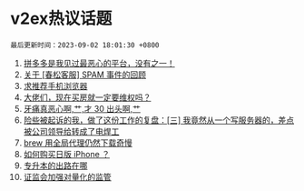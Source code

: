 # v2ex热议话题

`最后更新时间：2023-09-02 18:01:30 +0800`

1. [拼多多是我见过最恶心的平台，没有之一！](https://www.v2ex.com/t/970281)
1. [关于 [春松客服] SPAM 事件的回顾](https://www.v2ex.com/t/970315)
1. [求推荐手机浏览器](https://www.v2ex.com/t/970283)
1. [大佬们，现在买房就一定要维权吗？](https://www.v2ex.com/t/970297)
1. [牙痛真恶心啊,艹,才 30 出头啊,艹](https://www.v2ex.com/t/970244)
1. [险些被起诉的我，做了这份工作的复盘：[三] 我竟然从一个写服务器的，差点被公司领导给转成了电焊工](https://www.v2ex.com/t/970291)
1. [brew 用全局代理仍然下载奇慢](https://www.v2ex.com/t/970344)
1. [如何购买日版 iPhone ？](https://www.v2ex.com/t/970257)
1. [专升本的出路在哪](https://www.v2ex.com/t/970287)
1. [证监会加强对量化的监管](https://www.v2ex.com/t/970205)

